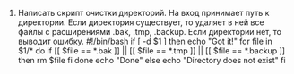 1. Написать скрипт очистки директорий. На вход принимает путь к директории. Если директория существует, то удаляет в ней все файлы с расширениями .bak, .tmp, .backup. Если директории нет, то выводит ошибку.
#!/bin/bash
if [ -d $1 ]
then
echo "Got it!"
for file in $1/*
do
if [[ $file == *.bak ]] || [[ $file == *.tmp ]] || [[ $file == *.backup ]]
then
rm $file
fi
done
echo "Done"
else
echo "Directory does not exist"
fi
